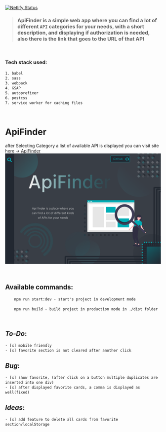 [![Netlify Status](https://api.netlify.com/api/v1/badges/d369a588-f88a-4dbb-aa78-e7882f295b44/deploy-status)](https://app.netlify.com/sites/restapifinder/deploys)

> ### ApiFinder is a simple web app where you can find a lot of different ```API``` categories for your needs, with a short description, and displaying if **authorization** is needed, also there is the link that goes to the URL of that API

<br/>

### Tech stack used:
    1. babel
    2. sass
    3. webpack
    4. GSAP
    5. autoprefixer
    6. postcss
    7. service worker for caching files

</br>


# ApiFinder

after Selecting Category a list of available API is displayed
you can visit site here -> [ApiFinder](https://restapifinder.netlify.app/)
![concept for main page](/concept_mainPage.png)

</br>

## Available commands:
```
    npm run start:dev - start's project in development mode

    npm run build - build project in production mode in ./dist folder
```
<br/>


## _To-Do_:

    - [x] mobile friendly
    - [x] favorite section is not cleared after another click

## _Bug_:

    - [x] show favorite, (after click on a button multiple duplicates are inserted into one div)
    - [x] after displayed favorite cards, a comma is displayed as well(fixed)

## _Ideas_:

    - [x] add feature to delete all cards from favorite section/localStorage
